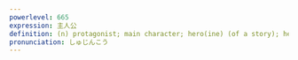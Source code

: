 ```yaml
---
powerlevel: 665
expression: 主人公
definition: (n) protagonist; main character; hero(ine) (of a story); head of household
pronunciation: しゅじんこう
---
```

